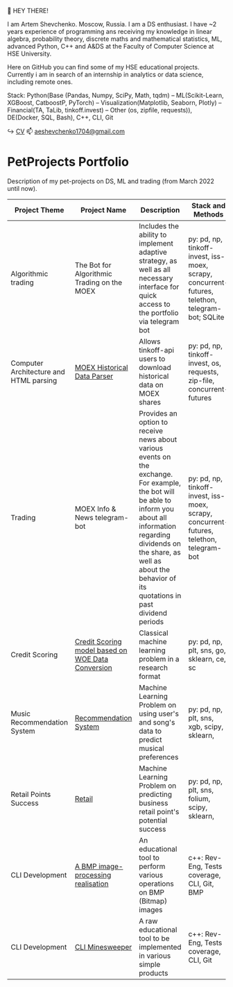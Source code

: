 👋 HEY THERE!

I am Artem Shevchenko. Moscow, Russia. I am a DS enthusiast. I have ~2 years experience of programming ans receiving my knowledge in linear algebra, probability theory, discrete maths and mathematical statistics, ML, advanced Python, C++ and A&DS at the Faculty of Computer Science at HSE University. 

Here on GitHub you can find some of my HSE educational projects. Currently i am in search of an internship in analytics or data science, including remote ones.

Stack: Python(Base (Pandas, Numpy, SciPy, Math, tqdm) – ML(Scikit-Learn, XGBoost, CatboostP, PyTorch) – Visualization(Matplotlib, Seaborn, Plotly) – Financial(TA, TaLib, tinkoff.invest) – Other (os, zipfile, requests)), DE(Docker, SQL, Bash), C++, CLI, Git

↪️ [CV](https://www.overleaf.com/read/rnrhkrqhtpxm#bf4e5f)
📫 aeshevchenko1704@gmail.com

# PetProjects Portfolio

Description of my pet-projects on DS, ML and trading (from March 2022 until now).  
  
| Project Theme | Project Name | Description | Stack and Methods | Status |
| --- | --- | --- | --- | --- |
| Algorithmic trading | The Bot for Algorithmic Trading on the MOEX | Includes the ability to implement adaptive strategy, as well as all necessary interface for quick access to the portfolio via telegram bot | py: pd, np, tinkoff-invest, iss-moex, scrapy, concurrent-futures, telethon, telegram-bot; SQLite | In development | 
| Computer Architecture and HTML parsing | [MOEX Historical Data Parser](https://github.com/aeshef/TinkoffAPI-Historical-Data-Parser) | Allows tinkoff-api users to download historical data on MOEX shares | py: pd, np, tinkoff-invest, os, requests, zip-file, concurrent-futures | Completed |
| Trading | MOEX Info & News telegram-bot | Provides an option to receive news about various events on the exchange. For example, the bot will be able to inform you about all information regarding dividends on the share, as well as about the behavior of its quotations in past dividend periods |py: pd, np, tinkoff-invest, iss-moex, scrapy, concurrent-futures, telethon, telegram-bot | In development |
| Credit Scoring | [Credit Scoring model based on WOE Data Conversion](https://github.com/aeshef/Credit-Scoring) | Classical machine learning problem in a research format | py: pd, np, plt, sns, go, sklearn, ce, sc | In development |
| Music Recommendation System | [Recommendation System](https://github.com/aeshef/recommendation_system) | Machine Learning Problem on using user's and song's data to predict musical preferences | py: pd, np, plt, sns, xgb, scipy, sklearn,  | Completed |
| Retail Points Success | [Retail](https://github.com/aeshef/retail_predictions) | Machine Learning Problem on predicting business retail point's potential success | py: pd, np, plt, sns, folium, scipy, sklearn, | Completed |
| CLI Development | [A BMP image-processing realisation](https://github.com/aeshef/image_processor) | An educational tool to perform various operations on BMP (Bitmap) images | c++: Rev-Eng, Tests coverage, CLI, Git, BMP | Completed |
| CLI Development | [CLI Minesweeper](https://github.com/aeshef/minesweeper) | A raw educational tool to be implemented in various simple products | c++: Rev-Eng, Tests coverage, CLI, Git | Completed |
